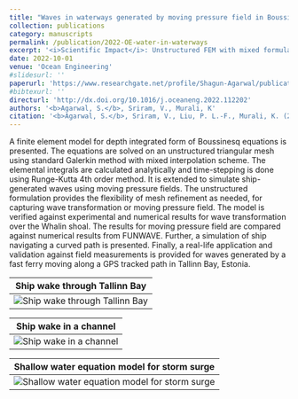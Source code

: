 ```yaml
---
title: "Waves in waterways generated by moving pressure field in Boussinesq equations using unstructured finite element model"
collection: publications
category: manuscripts
permalink: /publication/2022-OE-water-in-waterways
excerpt: '<i>Scientific Impact</i>: Unstructured FEM with mixed formulation for simulating ocean wave propagation and transformation in km2 ocean-surface domains. Added capability to simulate ship-generated waves. Presents numerical investigation of accuracy and stability. Validation against field study on 30 km2 ocean-surface.'
date: 2022-10-01
venue: 'Ocean Engineering'
#slidesurl: ''
paperurl: 'https://www.researchgate.net/profile/Shagun-Agarwal/publication/382524619_Dynamic_analysis_of_viscoelastic_floating_membranes_using_monolithic_Finite_Element_method'
#bibtexurl: ''
directurl: 'http://dx.doi.org/10.1016/j.oceaneng.2022.112202'
authors: '<b>Agarwal, S.</b>, Sriram, V., Murali, K'
citation: '<b>Agarwal, S.</b>, Sriram, V., Liu, P. L.-F., Murali, K. (2022) Waves in waterways generated by moving pressure field in Boussinesq equations using unstructured finite element model. Ocean Engineering 262, 12202.'
---
```


A finite element model for depth integrated form of Boussinesq equations is presented. The equations are solved on an unstructured triangular mesh using standard Galerkin method with mixed interpolation scheme. The elemental integrals are calculated analytically and time-stepping is done using Runge-Kutta 4th order method. It is extended to simulate ship-generated waves using moving pressure fields. The unstructured formulation provides the flexibility of mesh refinement as needed, for capturing wave transformation or moving pressure field. The model is verified against experimental and numerical results for wave transformation over the Whalin shoal. The results for moving pressure field are compared against numerical results from FUNWAVE. Further, a simulation of ship navigating a curved path is presented. Finally, a real-life application and validation against field measurements is provided for waves generated by a fast ferry moving along a GPS tracked path in Tallinn Bay, Estonia.

| Ship wake through Tallinn Bay |
| --- |
| ![Ship wake through Tallinn Bay](../files/project_bsnq_base_talppt2.gif) |


| Ship wake in a channel |
| --- |
| ![Ship wake in a channel](../files/bsnq_1.gif) |


| Shallow water equation model for storm surge |
| --- |
| ![Shallow water equation model for storm surge](../files/swe_1.gif) |